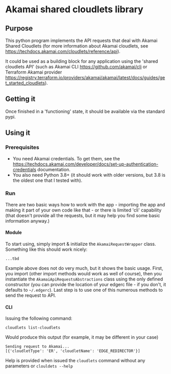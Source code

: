 # Akamai shared cloudlets library
## Purpose
This python program implements the API requests that deal with Akamai Shared Cloudlets 
(for more information about Akamai cloudlets, 
see https://techdocs.akamai.com/cloudlets/reference/api).

It could be used as a building block for any application using the 'shared cloudlets API'
(such as Akamai CLI https://github.com/akamai/cli or Terraform Akamai provider https://registry.terraform.io/providers/akamai/akamai/latest/docs/guides/get_started_cloudlets).

## Getting it
Once finished in a 'functioning' state, it should be available via the standard pypi.

## Using it
### Prerequisites
* You need Akamai credentials. To get them, see the https://techdocs.akamai.com/developer/docs/set-up-authentication-credentials documentation. 
* You also need Python 3.8+ (it should work with older versions, but 3.8 is the oldest one that I tested with).

### Run
There are two basic ways how to work with the app - importing the app and making it part of your own code like that - or there is limited 'cli' capability (that doesn't provide all the requests, but it may help you find some basic information anyway.)
#### Module
To start using, simply import & initialize the ```AkamaiRequestWrapper``` class. Something like this should work nicely:
```
...tbd
```
Example above does not do very much, but it shows the basic usage. First, you import (other import methods would work as well of course), then you instantiate the ```AkamaiApiRequestsAbstractions``` class using the only defined constructor (you can provide the location of your edgerc file - if you don't, it defaults to ```~/.edgerc```). Last step is to use one of this numerous methods to send the request to API.

#### CLI
Issuing the following command:
```commandline
cloudlets list-cloudlets
```
Would produce this output (for example, it may be different in your case)
```
Sending request to Akamai...
[{'cloudletType': 'ER', 'cloudletName': 'EDGE_REDIRECTOR'}]
```
Help is provided when issued the ```cloudlets``` command without any parameters or ```clouldets --help```
